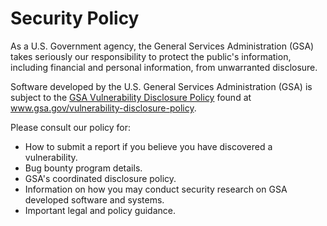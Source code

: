 # Security Policy

As a U.S. Government agency, the General Services Administration (GSA) takes
seriously our responsibility to protect the public's information, including
financial and personal information, from unwarranted disclosure.

Software developed by the U.S. General Services Administration (GSA)
is subject to the [GSA Vulnerability Disclosure Policy](https://gsa.gov/vulnerability-disclosure-policy) found at www.gsa.gov/vulnerability-disclosure-policy.

Please consult our policy for:
* How to submit a report if you believe you have discovered a vulnerability.
* Bug bounty program details.
* GSA's coordinated disclosure policy.
* Information on how you may conduct security research on GSA developed
  software and systems.
* Important legal and policy guidance.

